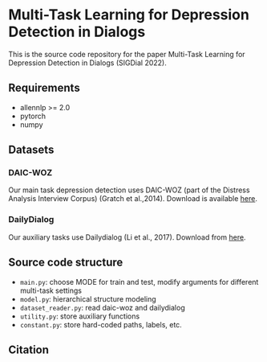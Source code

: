 # Multi-Task Learning for Depression Detection in Dialogs

This is the source code repository for the paper Multi-Task Learning for Depression Detection in Dialogs (SIGDial 2022).

## Requirements
- allennlp >= 2.0
- pytorch
- numpy


## Datasets
### DAIC-WOZ
Our main task depression detection uses DAIC-WOZ (part of the Distress Analysis Interview Corpus) (Gratch et al.,2014). Download is available [here](https://dcapswoz.ict.usc.edu).

### DailyDialog
Our auxiliary tasks use Dailydialog (Li et al., 2017). Download from [here](http://yanran.li/dailydialog.html).

## Source code structure

- `main.py`: choose MODE for train and test, modify arguments for different multi-task settings
- `model.py`: hierarchical structure modeling
- `dataset_reader.py`: read daic-woz and dailydialog
- `utility.py`: store auxiliary functions
- `constant.py`: store hard-coded paths, labels, etc.

## Citation
